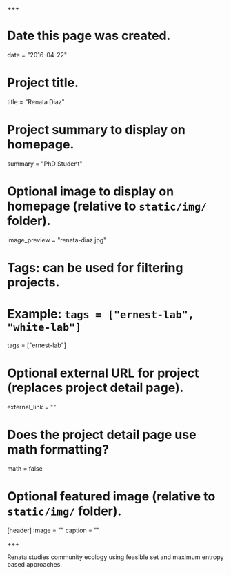 +++
# Date this page was created.
date = "2016-04-22"

# Project title.
title = "Renata Diaz"

# Project summary to display on homepage.
summary = "PhD Student"

# Optional image to display on homepage (relative to `static/img/` folder).
image_preview = "renata-diaz.jpg"

# Tags: can be used for filtering projects.
# Example: `tags = ["ernest-lab", "white-lab"]`
tags = ["ernest-lab"]

# Optional external URL for project (replaces project detail page).
external_link = ""

# Does the project detail page use math formatting?
math = false

# Optional featured image (relative to `static/img/` folder).
[header]
image = ""
caption = ""

+++

Renata studies community ecology using feasible set and maximum entropy based approaches.